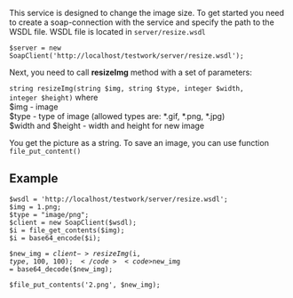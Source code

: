 This service is designed to change the image size.
To get started you need to create a soap-connection with the service and specify the path to the WSDL file. WSDL file is located in <code>server/resize.wsdl</code>

<code>$server = new SoapClient('http://localhost/testwork/server/resize.wsdl');</code>

Next, you need to call <b>resizeImg</b> method with a set of parameters:

<code>string resizeImg(string $img, string $type, integer $width, integer $height)</code>
where<br>
$img - image<br>
$type - type of image (allowed types are: *.gif, *.png, *.jpg)<br>
$width and $height - width and height for new image<br>


You get the picture as a string. To save an image, you can use function <code>file_put_content()</code>

<h2>Example</h2>
<code>$wsdl = 'http://localhost/testwork/server/resize.wsdl';</code><br>
<code>$img = 1.png;</code><br>
<code>$type = "image/png";</code><br>
  <code>$client = new SoapClient($wsdl);</code><br>
 <code>$i = file_get_contents($img);</code><br>
  <code>$i = base64_encode($i);</code><br>
  
  <code>$new_img = $client->resizeImg($i, $type, 100, 100);</code>
  <code>$new_img = base64_decode($new_img);</code>
  
  <code>$file_put_contents('2.png', $new_img);</code>


